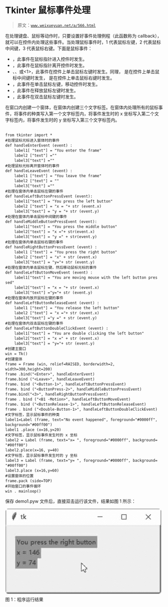 # Tkinter 鼠标事件处理

> 原文：[`www.weixueyuan.net/a/566.html`](http://www.weixueyuan.net/a/566.html)

在处理键盘、鼠标等动作时，只要设置好事件处理例程（此函数称为 callback），就可以在控件内处理这些事件。当处理鼠标事件时，1 代表鼠标左键，2 代表鼠标中间键，3 代表鼠标右键。下面是鼠标事件：

*   <Enter>，此事件在鼠标指针进入控件时发生。
*   <Leave>，此事件在鼠标指针离开控件时发生。
*   <Button-1>、<ButtonPress-1>、或<1>，此事件在控件上单击鼠标左键时发生。同理，<Button-2> 是在控件上单击鼠标中间键时发生，<Button-3> 是在控件上单击鼠标右键时发生。
*   <B1-Motion>，此事件在单击鼠标左键，移动控件时发生。
*   <ButtonRelease-1>，此事件在释放鼠标左键时发生。
*   <Double-Button-1>，此事件在双击鼠标左键时发生。

在窗口内创建一个窗体，在窗体内创建三个文字标签。在窗体内处理所有的鼠标事件，将事件的种类写入第一个文字标签内，将事件发生时的 x 坐标写入第二个文字标签内，将事件发生时的 y 坐标写入第三个文字标签内。

```

from tkinter import *
#处理鼠标光标进入窗体时的事件
def handleEnterEvent (event) :
    label1[ "text"] = "You enter the frame"
    label2 ["text"] =""
    label3["text"] =""
#处理鼠标光标离开窗体时的事件
def handleLeaveEvent (event) :
    label1 ["text"] = "You leave the frame"
    label2 ["text"] = ""
    label3["text"] =""
#处理在窗体内单击鼠标左键的事件
def handleLeftButtonPressEvent (event):
    label1["text"] = "You press the left button"
    label2 ["text"] = "x = "+ str (event.x)
    label3["text"] = "y = "+ str (event.y)
#处理在窗体内单击鼠标中间键的事件
def handleMiddleButtonPressEvent (event):
    label1["text"] = "You press the middle button"
    label2["text"] = "x ="+ str(event.x)
    label3["text"] = "y =" + str(event.y)
#处理在窗体内单击鼠标右键的事件
def handleRightButtonPressEvent (event) :
    label1 ["text"] = "You press the right button"
    label2 ["text"] = "x" + str (event.x)
    label3["text"] = "y="+ str (event.y)
#处理在窗体内单击鼠标左键，然后移动鼠标光标的事件
def handleLeftButtonMoveEvent (event) :
    label1["text"] = "You are moving mouse with the left button pres sed"
    label2["text"] = "x = "+ str (event.x)
    label3["text"] ="y="+ str (event.y)
#处理在窗体内放开鼠标左键的事件
def handleLeftButtonReleaseEvent (event) :
    label1 ["text"] = "You release the left button"
    label2 ["text"] = "x ="+ str (event.x)
    label3["text"] ="y =" + str (event.y)
#处理在窗体内双击鼠标左键的事件
def handleLeftButtonDoubleClickEvent (event) :
    label1["text"] = "You are double clicking the left button"
    label2["text"] = "x =" + str (event.x)
    label3["text"] = "y="+ str (event.y)
#创建主窗口
win = Tk()
#创建窗体
frame = Frame (win, relief=RAISED, borderwidth=2, width=300,height=200)
frame .bind("<Enter>", handleEnterEvent)
frame.bind ("<Leave>", handleLeaveEvent)
frame. bind ("<Button-1>", handleLeftButtonPressEvent)
frame. bind ("<ButtonPress-2>", handleMiddleButtonPressEvent)
frame.bind("<3>", handleRightButtonPressEvent)
frame . bind ("<B1 -Motion>", handleLeftButtonMoveEvent)
frame. bind ("<ButtonRelease-1>", handleLeftButtonReleaseEvent)
frame . bind ("<Double-Button-1>", handleLeftButtonDoubleClickEvent)
#文字标签，显示鼠标事件的种类
label1=Label (frame, text="No event happened", foreground="#0000ff", background="#00ff00")
label1 .place (x=16,y=20)
#文字标签，显示鼠标事件发生时的 x 坐标
label2 = Label (frame, text="x= ", foreground="#0000ff", background= "#00ff00")
label2.place(x=16, y=40)
#文字标签，显示鼠标事件发生时的 y 坐标
label3 = Label (frame, text="y= ", foreground="#0000ff", background= "#00ff00")
label3.place (x=16,y=60)
#设置窗体的位置
frame.pack (side=TOP)
#开始窗口的事件循环
win . mainloop()
```

保存 demo1.pyw 文件后，直接双击运行该文件，结果如图 1 所示：

![程序运行结果](img/54748679f29e3f876bf2c130667d22e9.png)
图 1：程序运行结果